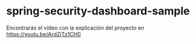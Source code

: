 # spring-security-dashboard-sample

Encontrarás el vídeo con la explicación del proyecto en https://youtu.be/ArdZjTz1CH0
